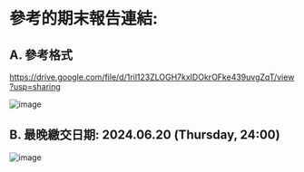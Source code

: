 # 參考的期末報告連結: 

## A. 參考格式

https://drive.google.com/file/d/1ril123ZLOGH7kxIDOkrOFke439uvgZqT/view?usp=sharing

![image](https://github.com/Grace-TA/eCircuitLab2024/assets/89304181/37db7508-35dc-4fa6-b981-b65dd0d5c950)

## B. 最晚繳交日期: 2024.06.20 (Thursday, 24:00)

![image](https://github.com/Grace-TA/eCircuitLab2024/assets/89304181/5eb47e72-7fa2-497e-aa15-e447f20ff42b)


